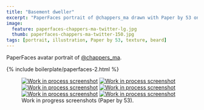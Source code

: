 ```yaml
---
title: "Basement dweller"
excerpt: "PaperFaces portrait of @chappers_ma drawn with Paper by 53 on an iPad."
image: 
  feature: paperfaces-chappers-ma-twitter-lg.jpg
  thumb: paperfaces-chappers-ma-twitter-150.jpg
tags: [portrait, illustration, Paper by 53, texture, beard]
---
```


PaperFaces avatar portrait of <a href="http://twitter.com/chappers_ma">@chappers_ma</a>.

{% include boilerplate/paperfaces-2.html %}

<figure class="half">
	<a href="{{ site.url }}/images/paperfaces-chappers-ma-process-1-lg.jpg"><img src="{{ site.url }}/images/paperfaces-chappers-ma-process-1-600.jpg" alt="Work in process screenshot"></a>
	<a href="{{ site.url }}/images/paperfaces-chappers-ma-process-2-lg.jpg"><img src="{{ site.url }}/images/paperfaces-chappers-ma-process-2-600.jpg" alt="Work in process screenshot"></a>
	<a href="{{ site.url }}/images/paperfaces-chappers-ma-process-3-lg.jpg"><img src="{{ site.url }}/images/paperfaces-chappers-ma-process-3-600.jpg" alt="Work in process screenshot"></a>
	<a href="{{ site.url }}/images/paperfaces-chappers-ma-process-4-lg.jpg"><img src="{{ site.url }}/images/paperfaces-chappers-ma-process-4-600.jpg" alt="Work in process screenshot"></a>
	<a href="{{ site.url }}/images/paperfaces-chappers-ma-process-5-lg.jpg"><img src="{{ site.url }}/images/paperfaces-chappers-ma-process-5-600.jpg" alt="Work in process screenshot"></a>
	<a href="{{ site.url }}/images/paperfaces-chappers-ma-process-6-lg.jpg"><img src="{{ site.url }}/images/paperfaces-chappers-ma-process-6-600.jpg" alt="Work in process screenshot"></a>
	<figcaption>Work in progress screenshots (Paper by 53).</figcaption>
</figure>